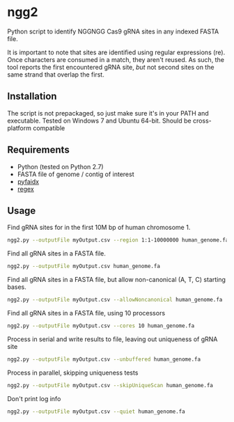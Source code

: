 # ngg2
Python script to identify NGGNGG Cas9 gRNA sites in any indexed FASTA file.

It is important to note that sites are identified using regular expressions (re). Once characters are consumed in a match, they aren't reused. As such, the tool reports the first encountered gRNA site, *but* not second sites on the same strand that overlap the first.

## Installation
The script is not prepackaged, so just make sure it's in your PATH and executable. Tested on Windows 7 and Ubuntu 64-bit. Should be cross-platform compatible

## Requirements
* Python (tested on Python 2.7)
* FASTA file of genome / contig of interest
* [pyfaidx](https://github.com/mdshw5/pyfaidx)
* [regex](https://pypi.python.org/pypi/regex)

## Usage

Find gRNA sites for in the first 10M bp of human chromosome 1.

```bash
ngg2.py --outputFile myOutput.csv --region 1:1-10000000 human_genome.fa
```

Find all gRNA sites in a FASTA file.

```bash
ngg2.py --outputFile myOutput.csv human_genome.fa
```

Find all gRNA sites in a FASTA file, but allow non-canonical (A, T, C) starting bases.

```bash
ngg2.py --outputFile myOutput.csv --allowNoncanonical human_genome.fa
```

Find all gRNA sites in a FASTA file, using 10 processors

```bash
ngg2.py --outputFile myOutput.csv --cores 10 human_genome.fa
```

Process in serial and write results to file, leaving out uniqueness of gRNA site

```bash
ngg2.py --outputFile myOutput.csv --unbuffered human_genome.fa
```

Process in parallel, skipping uniqueness tests

```bash
ngg2.py --outputFile myOutput.csv --skipUniqueScan human_genome.fa
```

Don't print log info

```bash
ngg2.py --outputFile myOutput.csv --quiet human_genome.fa
```
